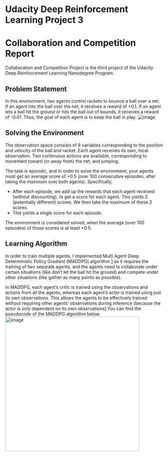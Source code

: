 <h1>Udacity Deep Reinforcement Learning Project 3<h1>
<h1>Collaboration and Competition Report</h1>
  
  Collaboration and Competition Project is the third project of the Udacity Deep Reinforcement Learning Nanodegree Program.
  
  <h2>Problem Statement</h2>
  
  In this environment, two agents control rackets to bounce a ball over a net. If an agent hits the ball over the net, it receives a reward of +0.1. If an agent lets a ball hit the ground or hits the ball out of bounds, it receives a reward of -0.01. Thus, the goal of each agent is to keep the ball in play.
  ![image](https://user-images.githubusercontent.com/51778059/154127791-443df82d-228c-41fc-881a-37f723a6d02b.png)

   <h2>Solving the Environment</h2>

The observation space consists of 8 variables corresponding to the position and velocity of the ball and racket. Each agent receives its own, local observation. Two continuous actions are available, corresponding to movement toward (or away from) the net, and jumping.

The task is episodic, and in order to solve the environment, your agents must get an average score of +0.5 (over 100 consecutive episodes, after taking the maximum over both agents). Specifically,

- After each episode, we add up the rewards that each agent received (without discounting), to get a score for each agent. This yields 2 (potentially different) scores. We then take the maximum of these 2 scores.
- This yields a single score for each episode.
  
The environment is considered solved, when the average (over 100 episodes) of those scores is at least +0.5.
  
  <h2>Learning Algorithm</h2>
  
 In order to train multiple agents, I implemented Multi Agent Deep Deterministic Policy Gradient (MADDPG) algorithm [1](https://arxiv.org/pdf/1706.02275.pdf) as it requires the training of two separate agents, and the agents need to collaborate under certain situations (like don’t let the ball hit the ground) and compete under other situations (like gather as many points as possible). 
  
  In MADDPG, each agent’s critic is trained using the observations and actions from all the agents, whereas each agent’s actor is trained using just its own observations. This allows the agents to be effectively trained without requiring other agents’ observations during inference (because the actor is only dependent on its own observations).You can find the pseudocode of the MADDPG algorithm below. 
  <img width="427" alt="image" src="https://user-images.githubusercontent.com/51778059/154129979-fe786303-9596-4cec-b54e-1e7ee11937cb.png">

   

